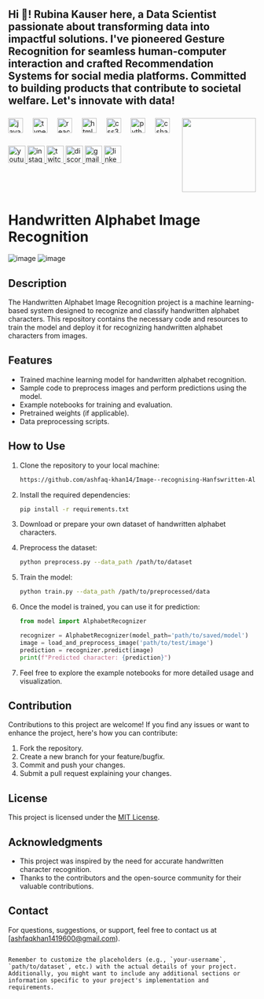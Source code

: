 <h2 align="left">Hi 👋! Rubina Kauser here, a Data Scientist passionate about transforming data into impactful solutions. I've pioneered Gesture Recognition for seamless human-computer interaction and crafted Recommendation Systems for social media platforms. Committed to building products that contribute to societal welfare. Let's innovate with data! 





</h2>

###


<img align="right" height="150" src="https://i.imgflip.com/65efzo.gif"  />

###

<div align="left">
  <img src="https://cdn.jsdelivr.net/gh/devicons/devicon/icons/javascript/javascript-original.svg" height="30" alt="javascript logo"  />
  <img width="12" />
  <img src="https://cdn.jsdelivr.net/gh/devicons/devicon/icons/typescript/typescript-original.svg" height="30" alt="typescript logo"  />
  <img width="12" />
  <img src="https://cdn.jsdelivr.net/gh/devicons/devicon/icons/react/react-original.svg" height="30" alt="react logo"  />
  <img width="12" />
  <img src="https://cdn.jsdelivr.net/gh/devicons/devicon/icons/html5/html5-original.svg" height="30" alt="html5 logo"  />
  <img width="12" />
  <img src="https://cdn.jsdelivr.net/gh/devicons/devicon/icons/css3/css3-original.svg" height="30" alt="css3 logo"  />
  <img width="12" />
  <img src="https://cdn.jsdelivr.net/gh/devicons/devicon/icons/python/python-original.svg" height="30" alt="python logo"  />
  <img width="12" />
  <img src="https://cdn.jsdelivr.net/gh/devicons/devicon/icons/csharp/csharp-original.svg" height="30" alt="csharp logo"  />
</div>

###

<div align="left">
  <a href="[Your YouTube Link]">
    <img src="https://img.shields.io/static/v1?message=Youtube&logo=youtube&label=&color=FF0000&logoColor=white&labelColor=&style=for-the-badge" height="35" alt="youtube logo"  />
  </a>
  <a href="[Your Instagram Link]">
    <img src="https://img.shields.io/static/v1?message=Instagram&logo=instagram&label=&color=E4405F&logoColor=white&labelColor=&style=for-the-badge" height="35" alt="instagram logo"  />
  </a>
  <a href="[Your Twitch Link]">
    <img src="https://img.shields.io/static/v1?message=Twitch&logo=twitch&label=&color=9146FF&logoColor=white&labelColor=&style=for-the-badge" height="35" alt="twitch logo"  />
  </a>
  <a href="[Your Discord Link]">
    <img src="https://img.shields.io/static/v1?message=Discord&logo=discord&label=&color=7289DA&logoColor=white&labelColor=&style=for-the-badge" height="35" alt="discord logo"  />
  </a>
  <a href="[Your Gmail Link]">
    <img src="https://img.shields.io/static/v1?message=Gmail&logo=gmail&label=&color=D14836&logoColor=white&labelColor=&style=for-the-badge" height="35" alt="gmail logo"  />
  </a>
  <a href="[Your LinkedIn Link]">
    <img src="https://img.shields.io/static/v1?message=LinkedIn&logo=linkedin&label=&color=0077B5&logoColor=white&labelColor=&style=for-the-badge" height="35" alt="linkedin logo"  />
  </a>
</div>

###



<br clear="both">


###


### 




# Handwritten Alphabet Image Recognition
![image](https://github.com/ashfaq-khan14/Image--recognising-Hanfswritten-Alphets/assets/120010803/291739ad-7026-441d-ac5f-6d51aade61c0)
![image](https://github.com/ashfaq-khan14/Image--recognising-Hanfswritten-Alphets/assets/120010803/75ab4c1c-7a8d-465f-919e-806cd8320d6a)


## Description

The Handwritten Alphabet Image Recognition project is a machine learning-based system designed to recognize and classify handwritten alphabet characters. This repository contains the necessary code and resources to train the model and deploy it for recognizing handwritten alphabet characters from images.

## Features

- Trained machine learning model for handwritten alphabet recognition.
- Sample code to preprocess images and perform predictions using the model.
- Example notebooks for training and evaluation.
- Pretrained weights (if applicable).
- Data preprocessing scripts.

## How to Use

1. Clone the repository to your local machine:

   ```bash
   https://github.com/ashfaq-khan14/Image--recognising-Hanfswritten-Alphets/tree/main
   ```

2. Install the required dependencies:

   ```bash
   pip install -r requirements.txt
   ```

3. Download or prepare your own dataset of handwritten alphabet characters.

4. Preprocess the dataset:

   ```bash
   python preprocess.py --data_path /path/to/dataset
   ```

5. Train the model:

   ```bash
   python train.py --data_path /path/to/preprocessed/data
   ```

6. Once the model is trained, you can use it for prediction:

   ```python
   from model import AlphabetRecognizer

   recognizer = AlphabetRecognizer(model_path='path/to/saved/model')
   image = load_and_preprocess_image('path/to/test/image')
   prediction = recognizer.predict(image)
   print(f"Predicted character: {prediction}")
   ```

7. Feel free to explore the example notebooks for more detailed usage and visualization.

## Contribution

Contributions to this project are welcome! If you find any issues or want to enhance the project, here's how you can contribute:

1. Fork the repository.
2. Create a new branch for your feature/bugfix.
3. Commit and push your changes.
4. Submit a pull request explaining your changes.

## License

This project is licensed under the [MIT License](LICENSE).

## Acknowledgments

- This project was inspired by the need for accurate handwritten character recognition.
- Thanks to the contributors and the open-source community for their valuable contributions.

## Contact

For questions, suggestions, or support, feel free to contact us at [ashfaqkhan1419600@gmail.com).
```

Remember to customize the placeholders (e.g., `your-username`, `path/to/dataset`, etc.) with the actual details of your project. Additionally, you might want to include any additional sections or information specific to your project's implementation and requirements.
